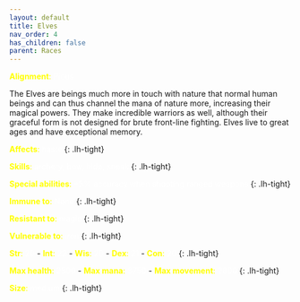 ```yaml
---
layout: default
title: Elves
nav_order: 4
has_children: false
parent: Races
---
```


<span style="color: yellow">**Alignment**:</span> <span style="color: white">Pious</span>
 

The Elves are beings much more in touch with nature that normal human beings and can thus channel the mana of nature more, increasing their magical powers. They make incredible warriors as well, although their graceful form is not designed for brute front-line fighting. Elves live to great ages and have exceptional memory.


<span style="color: yellow">**Affects**:</span> <span style="color: white">haste</span>
{: .lh-tight}

<span style="color: yellow">**Skills**:</span> <span style="color: white">archery, bow, hide, sneak</span>
{: .lh-tight}

<span style="color: yellow">**Special abilities**:</span> <span style="color: white">+5% accuracy when shooting ranged weapons</span>
{: .lh-tight}

<span style="color: yellow">**Immune to**:</span> <span style="color: white">None</span>
{: .lh-tight}

<span style="color: yellow">**Resistant to**:</span> <span style="color: white">magic</span>
{: .lh-tight}

<span style="color: yellow">**Vulnerable to**:</span> <span style="color: white">iron</span>
{: .lh-tight}

<span style="color: yellow">**Str**:</span> <span style="color: white">20</span> - <span style="color: yellow">**Int**:</span> <span style="color: white">22</span> - <span style="color: yellow">**Wis**:</span> <span style="color: white">20</span> - <span style="color: yellow">**Dex**:</span> <span style="color: white">21</span> - <span style="color: yellow">**Con**:</span> <span style="color: white">20</span>
{: .lh-tight}

<span style="color: yellow">**Max health**:</span> <span style="color: white">2500</span> - <span style="color: yellow">**Max mana**:</span> <span style="color: white">3750</span> - <span style="color: yellow">**Max movement**:</span> <span style="color: white">2800</span>
{: .lh-tight}

<span style="color: yellow">**Size**:</span> <span style="color: white">medium</span>
{: .lh-tight}
